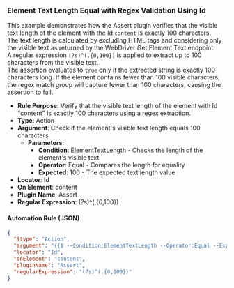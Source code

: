 ### Element Text Length Equal with Regex Validation Using Id

This example demonstrates how the Assert plugin verifies that the visible text length of the element with the Id `content` is exactly 100 characters.  
The text length is calculated by excluding HTML tags and considering only the visible text as returned by the WebDriver Get Element Text endpoint.  
A regular expression `(?s)^(.{0,100})` is applied to extract up to 100 characters from the visible text.  
The assertion evaluates to `true` only if the extracted string is exactly 100 characters long. If the element contains fewer than 100 visible characters, the regex match group will capture fewer than 100 characters, causing the assertion to fail.

- **Rule Purpose**: Verify that the visible text length of the element with Id "content" is exactly 100 characters using a regex extraction.  
- **Type**: Action  
- **Argument**: Check if the element's visible text length equals 100 characters  
  - **Parameters**:  
    - **Condition**: ElementTextLength - Checks the length of the element's visible text  
    - **Operator**: Equal - Compares the length for equality  
    - **Expected**: 100 - The expected text length value  
- **Locator**: Id  
- **On Element**: content  
- **Plugin Name**: Assert  
- **Regular Expression**: (?s)^(.{0,100})

#### Automation Rule (JSON)

```json
{
  "$type": "Action",
  "argument": "{{$ --Condition:ElementTextLength --Operator:Equal --Expected:100}}",
  "locator": "Id",
  "onElement": "content",
  "pluginName": "Assert",
  "regularExpression": "(?s)^(.{0,100})"
}
```
